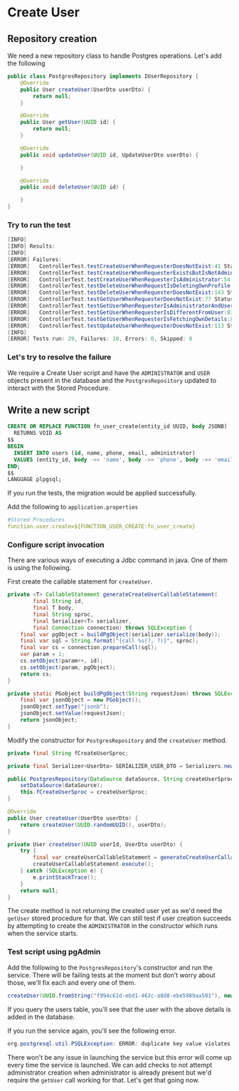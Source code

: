 # Create User

## Repository creation

We need a new repository class to handle Postgres operations. Let's add the following

```java
public class PostgresRepository implements IUserRepository {
    @Override
    public User createUser(UserDto userDto) {
        return null;
    }

    @Override
    public User getUser(UUID id) {
        return null;
    }

    @Override
    public void updateUser(UUID id, UpdateUserDto userDto) {

    }

    @Override
    public void deleteUser(UUID id) {

    }
}
```

### Try to run the test

```java
[INFO] 
[INFO] Results:
[INFO] 
[ERROR] Failures: 
[ERROR]   ControllerTest.testCreateUserWhenRequesterDoesNotExist:41 Status expected:<401> but was:<500>
[ERROR]   ControllerTest.testCreateUserWhenRequesterExistsButIsNotAdministrator:47 Status expected:<403> but was:<500>
[ERROR]   ControllerTest.testCreateUserWhenRequesterIsAdministrator:54 Range for response status value 500 expected:<SUCCESSFUL> but was:<SERVER_ERROR>
[ERROR]   ControllerTest.testDeleteUserWhenRequestIsDeletingOwnProfile:156 Range for response status value 500 expected:<SUCCESSFUL> but was:<SERVER_ERROR>
[ERROR]   ControllerTest.testDeleteUserWhenRequesterDoesNotExist:143 Status expected:<401> but was:<403>
[ERROR]   ControllerTest.testGetUserWhenRequesterDoesNotExist:77 Status expected:<401> but was:<500>
[ERROR]   ControllerTest.testGetUserWhenRequesterIsAdministratorAndUserIsPresent:95 Range for response status value 500 expected:<SUCCESSFUL> but was:<SERVER_ERROR>
[ERROR]   ControllerTest.testGetUserWhenRequesterIsDifferentFromUser:83 Status expected:<403> but was:<500>
[ERROR]   ControllerTest.testGetUserWhenRequesterIsFetchingOwnDetails:89 Range for response status value 500 expected:<SUCCESSFUL> but was:<SERVER_ERROR>
[ERROR]   ControllerTest.testUpdateUserWhenRequesterDoesNotExist:113 Status expected:<401> but was:<403>
[INFO] 
[ERROR] Tests run: 29, Failures: 10, Errors: 0, Skipped: 0
```

### Let's try to resolve the failure

We require a Create User script and have the `ADMINISTRATOR` and `USER` objects present in the database and the `PostgresRepository` updated to interact with the Stored Procedure.

## Write a new script

```sql
CREATE OR REPLACE FUNCTION fn_user_create(entity_id UUID, body JSONB)
  RETURNS VOID AS
$$
BEGIN
  INSERT INTO users (id, name, phone, email, administrator)
  VALUES (entity_id, body ->> 'name', body ->> 'phone', body ->> 'email', (body ->> 'administrator') :: BOOLEAN);
END;
$$
LANGUAGE plpgsql;
```

If you run the tests, the migration would be applied successfully.

Add the following to `application.properties`

```yaml
#Stored Procedures
function.user.create=${FUNCTION_USER_CREATE:fn_user_create}
```

### Configure script invocation

There are various ways of executing a Jdbc command in java. One of them is using the following.

First create the callable statement for `createUser`.

```java
private <T> CallableStatement generateCreateUserCallableStatement(
        final String id,
        final T body,
        final String sproc,
        final Serializer<T> serializer,
        final Connection connection) throws SQLException {
    final var pgObject = buildPgObject(serializer.serialize(body));
    final var sql = String.format("{call %s(?, ?)}", sproc);
    final var cs = connection.prepareCall(sql);
    var param = 1;
    cs.setObject(param++, id);
    cs.setObject(param, pgObject);
    return cs;
}

private static PGobject buildPgObject(String requestJson) throws SQLException {
    final var jsonObject = new PGobject();
    jsonObject.setType("jsonb");
    jsonObject.setValue(requestJson);
    return jsonObject;
}
```

Modify the constructor for `PostgresRepository` and the `createUser` method.

```java
private final String fCreateUserSproc;

private final Serializer<UserDto> SERIALIZER_USER_DTO = Serializers.newJsonSerializer(UserDto.class);

public PostgresRepository(DataSource dataSource, String createUserSproc) {
    setDataSource(dataSource);
    this.fCreateUserSproc = createUserSproc;
}

@Override
public User createUser(UserDto userDto) {
    return createUser(UUID.randomUUID(), userDto);
}

private User createUser(UUID userId, UserDto userDto) {
    try {
        final var createUserCallableStatement = generateCreateUserCallableStatement(userId.toString(), userDto, fCreateUserSproc, SERIALIZER_USER_DTO, getConnection());
        createUserCallableStatement.execute();
    } catch (SQLException e) {
        e.printStackTrace();
    }
    return null;
}
```

The create method is not returning the created user yet as we'd need the `getUser` stored procedure for that. We can still test if user creation succeeds by attempting to create the `ADMINISTRATOR` in the constructor which runs when the service starts.

### Test script using pgAdmin

Add the following to the `PostgresRepository`'s constructor and run the service. There will be failing tests at the moment but don't worry about those, we'll fix each and every one of them.

```java
createUser(UUID.fromString("f994c61d-ebd1-463c-a8d8-ebe5989aa501"), new UserDto("King Kong", "9999999999", "king@kong.com", true));
```

If you query the users table, you'll see that the user with the above details is added in the database. 

If you run the service again, you'll see the following error.

```java
org.postgresql.util.PSQLException: ERROR: duplicate key value violates unique constraint "users_pkey" Detail: Key (id)=(f994c61d-ebd1-463c-a8d8-ebe5989aa501) already exists.
```

There won't be any issue in launching the service but this error will come up every time the service is launched. We can add checks to not attempt administrator creation when administrator is already present but we'd require the `getUser` call working for that. Let's get that going now.

